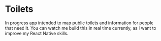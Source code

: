 # Toilets
In progress app intended to map public toilets and information for people that need it. You can watch me build this in real time currently, as I want to improve my React Native skills. 
